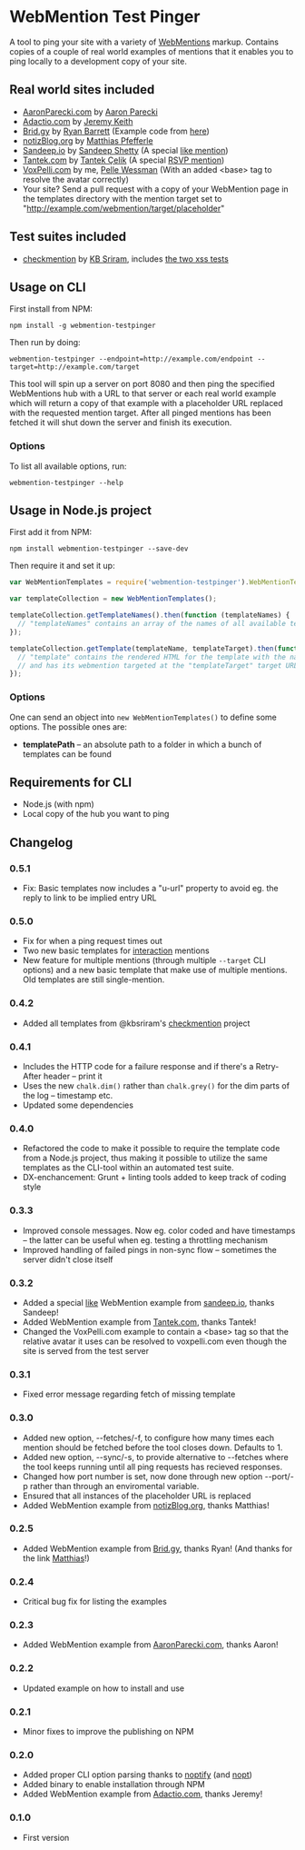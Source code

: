 # WebMention Test Pinger

A tool to ping your site with a variety of [WebMentions](http://indiewebcamp.com/webmention) markup. Contains copies of a couple of real world examples of mentions that it enables you to ping locally to a development copy of your site.

## Real world sites included

* [AaronParecki.com](aaronparecki.com/replies/2013/09/08/1/indiewebcampuk-webmention) by [Aaron Parecki](https://github.com/aaronpk)
* [Adactio.com](http://adactio.com/journal/6495/) by [Jeremy Keith](https://github.com/adactio)
* [Brid.gy](http://brid.gy/) by [Ryan Barrett](https://github.com/snarfed) (Example code from [here](https://brid-gy.appspot.com/repost/twitter/pfefferle/423744359297585152/423756080376995840))
* [notizBlog.org](https://notizblog.org/2014/01/16/bridgy-webmentions-fuer-twitter-und-facebook/) by [Matthias Pfefferle](https://github.com/pfefferle)
* [Sandeep.io](http://www.sandeep.io/103) by [Sandeep Shetty](https://github.com/sandeepshetty) (A special [like mention](http://indiewebcamp.com/like))
* [Tantek.com](http://tantek.com/2014/139/t1/going-homebrew-website-club-indieweb) by [Tantek Çelik](https://github.com/tantek) (A special [RSVP mention](http://indiewebcamp.com/rsvp))
* [VoxPelli.com](http://voxpelli.com/2013/12/webmentions-for-static-pages/) by me, [Pelle Wessman](https://github.com/voxpelli/) (With an added &lt;base&gt; tag to resolve the avatar correctly)
* Your site? Send a pull request with a copy of your WebMention page in the templates directory with the mention target set to "http://example.com/webmention/target/placeholder"

## Test suites included

* [checkmention](https://checkmention.appspot.com/) by [KB Sriram](https://github.com/kbsriram), includes [the two xss tests](https://github.com/kbsriram/checkmention/tree/839d52b8138d53ddb2509779e5adf873a5852e9b/src/WEB-INF/checks)

## Usage on CLI

First install from NPM:

    npm install -g webmention-testpinger

Then run by doing:

    webmention-testpinger --endpoint=http://example.com/endpoint --target=http://example.com/target

This tool will spin up a server on port 8080 and then ping the specified WebMentions hub with a URL to that server or each real world example which will return a copy of that example with a placeholder URL replaced with the requested mention target. After all pinged mentions has been fetched it will shut down the server and finish its execution.

### Options

To list all available options, run:

    webmention-testpinger --help

## Usage in Node.js project

First add it from NPM:

    npm install webmention-testpinger --save-dev

Then require it and set it up:

```javascript
var WebMentionTemplates = require('webmention-testpinger').WebMentionTemplates;

var templateCollection = new WebMentionTemplates();

templateCollection.getTemplateNames().then(function (templateNames) {
  // "templateNames" contains an array of the names of all available templates
});

templateCollection.getTemplate(templateName, templateTarget).then(function (template) {
  // "template" contains the rendered HTML for the template with the name "templateName"
  // and has its webmention targeted at the "templateTarget" target URL
});
```

### Options

One can send an object into `new WebMentionTemplates()` to define some options. The possible ones are:

* **templatePath** – an absolute path to a folder in which a bunch of templates can be found

## Requirements for CLI

* Node.js (with npm)
* Local copy of the hub you want to ping

## Changelog

### 0.5.1

* Fix: Basic templates now includes a "u-url" property to avoid eg. the reply to link to be implied entry URL

### 0.5.0

* Fix for when a ping request times out
* Two new basic templates for [interaction](http://indiewebcamp.com/interactions) mentions
* New feature for multiple mentions (through multiple `--target` CLI options) and a new basic template that make use of multiple mentions. Old templates are still single-mention.

### 0.4.2

* Added all templates from @kbsriram's [checkmention](https://github.com/kbsriram/checkmention) project

### 0.4.1

* Includes the HTTP code for a failure response and if there's a Retry-After header – print it
* Uses the new `chalk.dim()` rather than `chalk.grey()` for the dim parts of the log – timestamp etc.
* Updated some dependencies

### 0.4.0

* Refactored the code to make it possible to require the template code from a Node.js project, thus making it possible to utilize the same templates as the CLI-tool within an automated test suite.
* DX-enchancement: Grunt + linting tools added to keep track of coding style

### 0.3.3

* Improved console messages. Now eg. color coded and have timestamps – the latter can be useful when eg. testing a throttling mechanism
* Improved handling of failed pings in non-sync flow – sometimes the server didn't close itself

### 0.3.2

* Added a special [like](http://indiewebcamp.com/like) WebMention example from [sandeep.io](http://www.sandeep.io/103), thanks Sandeep!
* Added WebMention example from [Tantek.com](http://tantek.com/2014/139/t1/going-homebrew-website-club-indieweb), thanks Tantek!
* Changed the VoxPelli.com example to contain a &lt;base&gt; tag so that the relative avatar it uses can be resolved to voxpelli.com even though the site is served from the test server

### 0.3.1

* Fixed error message regarding fetch of missing template

### 0.3.0

* Added new option, --fetches/-f, to configure how many times each mention should be fetched before the tool closes down. Defaults to 1.
* Added new option, --sync/-s, to provide alternative to --fetches where the tool keeps running until all ping requests has recieved responses.
* Changed how port number is set, now done through new option --port/-p rather than through an enviromental variable.
* Ensured that all instances of the placeholder URL is replaced
* Added WebMention example from [notizBlog.org](https://notizblog.org/2014/01/16/bridgy-webmentions-fuer-twitter-und-facebook/), thanks Matthias!

### 0.2.5

* Added WebMention example from [Brid.gy](http://brid.gy/), thanks Ryan! (And thanks for the link [Matthias](https://github.com/pfefferle)!)

### 0.2.4

* Critical bug fix for listing the examples

### 0.2.3

* Added WebMention example from [AaronParecki.com](aaronparecki.com/replies/2013/09/08/1/indiewebcampuk-webmention), thanks Aaron!

### 0.2.2

* Updated example on how to install and use

### 0.2.1

* Minor fixes to improve the publishing on NPM

### 0.2.0

* Added proper CLI option parsing thanks to [noptify](https://npmjs.org/package/noptify) (and [nopt](https://npmjs.org/package/nopt))
* Added binary to enable installation through NPM
* Added WebMention example from [Adactio.com](http://adactio.com/), thanks Jeremy!

### 0.1.0

* First version
